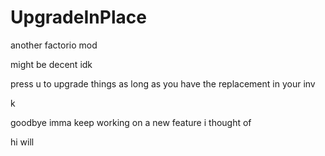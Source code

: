 # UpgradeInPlace

another factorio mod

 might be decent idk


press u to upgrade things as long as you have the replacement in your inv


k


goodbye imma keep working on a new feature i thought of


hi will

